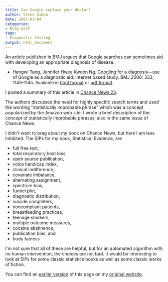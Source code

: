 ```yaml
---
title: Can Google replace your doctor?
author: Steve Simon
date: 2007-01-04
categories:
- Blog post
tags:
- Diagnostic testing
output: html_document
---
```


An article published in BMJ argues that Google searches can sometimes aid with developing an appropriate diagnosis of disease.

+ Hangwi Tang, Jennifer Hwee Kwoon Ng. Googling for a diagnosis—use of Google as a diagnostic aid: internet based study. BMJ 2006: 333; 1143-1145. Available in [html format][tan1] or [pdf format][tan2].

I posted a summary of this article in [Chance News 23][cha1].

The authors discussed the need for highly specific search terms and used the wording "statistically improbable phrase" which was a concept popularized by the Amazon web site. I wrote a brief description of the concept of statistically improbable phrases, also in the same issue of Chance News.

I didn't want to brag about my book on Chance News, but here I am less inhibited. The SIPs for my book, Statistical Evidence, are

+ full free text,
+ total respiratory heat loss,
+ open source publication,
+ voice handicap index,
+ clinical indifference,
+ covariate imbalance,
+ alternating assignment,
+ spectrum bias,
+ funnel plot,
+ diagnostic distribution,
+ suicide completers,
+ noncompliant patients,
+ breastfeeding practices,
+ teenage smokers,
+ multiple outcome measures,
+ cocaine abstinence,
+ publication bias, and
+ body fatness

I'm not sure that all of these are helpful, but for an automated algorithm with no human intervention, the choices are not bad. It would be interesting to look at SIPs for some classic statistics books as well as some classic works of fiction.

You can find an [earlier version][sim1] of this page on my [original website][sim2].

[sim1]: http://www.pmean.com/07/GoogleDiagnosis.htm
[sim2]: http://www.pmean.com/original_site.html

[cha1]: http://chance.dartmouth.edu/chancewiki/index.php/Chance_News_23#Can_Google_replace_your_doctor.3F
[tan1]: https://www.bmj.com/content/333/7579/1143.full
[tan2]: https://www.bmj.com/content/333/7579/1143.full.pdf
